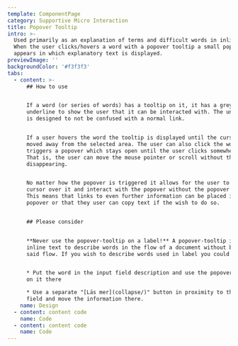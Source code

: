 ```yaml
---
template: ComponentPage
category: Supportive Micro Interaction
title: Popover Tooltip
intro: >-
  Used primarily as an explanation of terms and difficult words in inline text.
  When the user clicks/hovers a word with a popover tooltip a small popover
  appears in which explanatory text is displayed.
previewImage: ''
backgroundColor: '#f3f3f3'
tabs:
  - content: >-
      ## How to use


      If a word (or series of words) has a tooltip on it, it has a grey dotted
      underline to show the user that it can be interacted with. The underline
      is designed to not be confused with a normal link.


      If a user hovers the word the tooltip is displayed until the cursor is
      moved away from the selected area. The user can also click the word which
      triggers a popover which stays open until the user clicks somewhere else.
      That is, the user can move the mouse pointer or scroll without the popover
      disappearing.


      No matter how the popover is triggered it allows for the user to move the
      cursor over it and interact with the popover without the popover closing.
      This means that links to even further information can be placed in the
      popover or that they user can copy text if the wish to do so.


      ## Please consider


      **Never use the popover-tooltip on a label!** A popover-tooltip is used on
      inline text to describe words in the flow of a document without breaking
      said flow. If you wish to describe words used in label you could either


      * Put the word in the input field description and use the popover-tooltip
      on it there

      * Use a separate "[Läs mer](collapse/)" button in proximity to the input
      field and move the information there.
    name: Design
  - content: content code
    name: Code
  - content: content code
    name: Code
---
```


